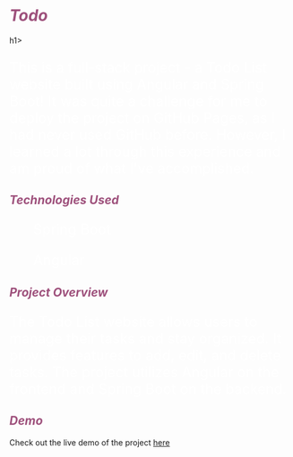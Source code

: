 <h1><span style="font-style:italic; color: rgb(158, 81, 124);">Todo</span></h1>h1>
<p style="font-size: 25px; color: white;" >This is a full-stack project - a Todo List website built using Angular and Spring Boot! It was quite a challenge for me to deploy the project on GitHub Pages, as I had never used GitHub before. However, I learned a lot through this experience and am proud of what I've accomplished.</p>

<h2 style="font-style:italic; color: rgb(158, 81, 124);">Technologies Used</h2>
<ul style="font-size: 25px; color: white;" >Spring Boot</ul>
<ul style="font-size: 25px; color: white;" >Angular</ul>

<h2 style="font-style:italic; color: rgb(158, 81, 124);">Project Overview </h2>
<p style="font-size: 25px; color: white;" >The Todo List website allows users to manage their tasks and stay organized. It provides features to add, edit, and delete tasks. The project utilizes Angular on the frontend and Spring Boot on the backend.</p>

<h2 style="font-style:italic; color: rgb(158, 81, 124);">Demo</h2>
Check out the live demo of the project <a href="https://afaf99.github.io/Todos/">here</a>
